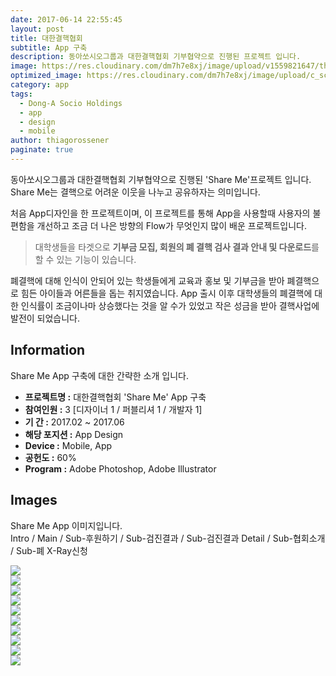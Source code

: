 ```yaml
---
date: 2017-06-14 22:55:45
layout: post
title: 대한결핵협회
subtitle: App 구축
description: 동아쏘시오그룹과 대한결핵협회 기부협약으로 진행된 프로젝트 입니다.
image: https://res.cloudinary.com/dm7h7e8xj/image/upload/v1559821647/theme2_ylcxxz.jpg
optimized_image: https://res.cloudinary.com/dm7h7e8xj/image/upload/c_scale,w_380/v1559821647/theme2_ylcxxz.jpg
category: app
tags:
  - Dong-A Socio Holdings
  - app
  - design
  - mobile
author: thiagorossener
paginate: true
---
```


<link rel="stylesheet" href="/assets/css/slick.css">
<link rel="stylesheet" href="/assets/css/slick-theme.css">



동아쏘시오그룹과 대한결핵협회 기부협약으로 진행된 'Share Me'프로젝트 입니다.
Share Me는 결핵으로 어려운 이웃을 나누고 공유하자는 의미입니다.

처음 App디자인을 한 프로젝트이며, 이 프로젝트를 통해 App을 사용할때 사용자의 불편함을 개선하고 조금 더 나은 방향의 Flow가 무엇인지 많이 배운 프로젝트입니다.



> 대학생들을 타겟으로 **기부금 모집, 회원의 폐 결핵 검사 결과 안내 및 다운로드**를 할 수 있는 기능이 있습니다.


폐결핵에 대해 인식이 안되어 있는 학생들에게 교육과 홍보 및 기부금을 받아 폐결핵으로 힘든 아이들과 어른들을 돕는 취지였습니다.
App 출시 이후 대학생들의 폐결핵에 대한 인식률이 조금이나마 상승했다는 것을 알 수가 있었고 작은 성금을 받아 결핵사업에 발전이 되었습니다.


<!--page-->

## Information

Share Me App 구축에 대한 간략한 소개 입니다.

- **프로젝트명 :** 대한결핵협회 'Share Me' App 구축
- **참여인원 :** 3 [디자이너 1 / 퍼블리셔 1 / 개발자 1]
- **기 간 :** 2017.02 ~ 2017.06  
- **해당 포지션 :** App Design 
- **Device :** Mobile, App
- **공헌도 :** 60%
- **Program :** Adobe Photoshop, Adobe Illustrator


<!--page-->

## Images

Share Me App 이미지입니다.<br>
Intro / Main / Sub-후원하기 / Sub-검진결과 / Sub-검진결과 Detail / Sub-협회소개 / Sub-폐 X-Ray신청

<section class="quotes">
  <div class="bubble">
    <img src="/assets/img/slide/shareme01.jpg" />
  </div>
  <div class="bubble">
    <img src="/assets/img/slide/shareme02.jpg" /> 
  </div>
  <div class="bubble">
    <img src="/assets/img/slide/shareme03.jpg" /> 
  </div>
  <div class="bubble">
    <img src="/assets/img/slide/shareme04.jpg" /> 
  </div>
  <div class="bubble">
    <img src="/assets/img/slide/shareme05.jpg" /> 
  </div>
    <div class="bubble">
    <img src="/assets/img/slide/shareme06.jpg" /> 
  </div>
    <div class="bubble">
    <img src="/assets/img/slide/shareme07.jpg" /> 
  </div>
  </div>
    <div class="bubble">
    <img src="/assets/img/slide/shareme08.jpg" /> 
  </div>
  </div>
    <div class="bubble">
    <img src="/assets/img/slide/shareme09.jpg" /> 
  </div>
  </div>
    <div class="bubble">
    <img src="/assets/img/slide/shareme10.jpg" /> 
  </div>
</section>


<p></p>
<p></p>

<!--page-->



<script type="text/javascript" src="https://cdnjs.cloudflare.com/ajax/libs/jquery/2.1.3/jquery.min.js"></script>
<script type="text/javascript" src="https://cdn.jsdelivr.net/jquery.slick/1.5.0/slick.min.js"></script>

<script>
	$('.quotes').slick({
  dots: true,
  infinite: true,
  autoplay: false,
  autoplaySpeed: 6000,
  speed: 800,
  slidesToShow: 1,
  adaptiveHeight: true
});
$( document ).ready(function() {
$('.no-fouc').removeClass('no-fouc');
});
</script>









